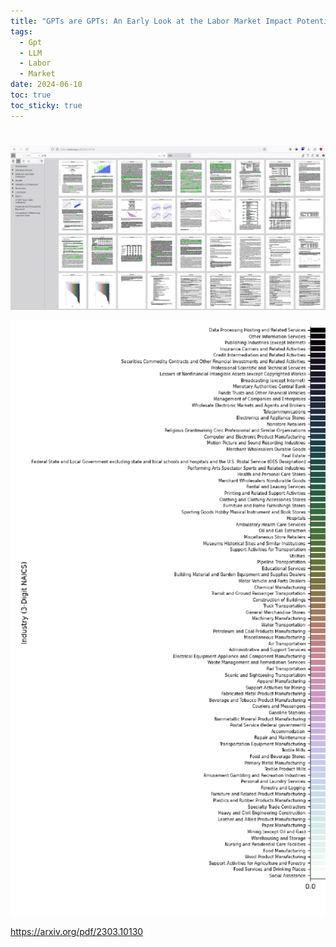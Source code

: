 ```yaml
---
title: "GPTs are GPTs: An Early Look at the Labor Market Impact Potential\rof Large Language Models"
tags:
  - Gpt
  - LLM
  - Labor
  - Market
date: 2024-06-10
toc: true
toc_sticky: true
---
```


# 

![](../_asset/2024-06-10-Labor%20Market_image_1.png)


![](../_asset/2024-06-10-Labor%20Market_image_2.png)


<https://arxiv.org/pdf/2303.10130>

